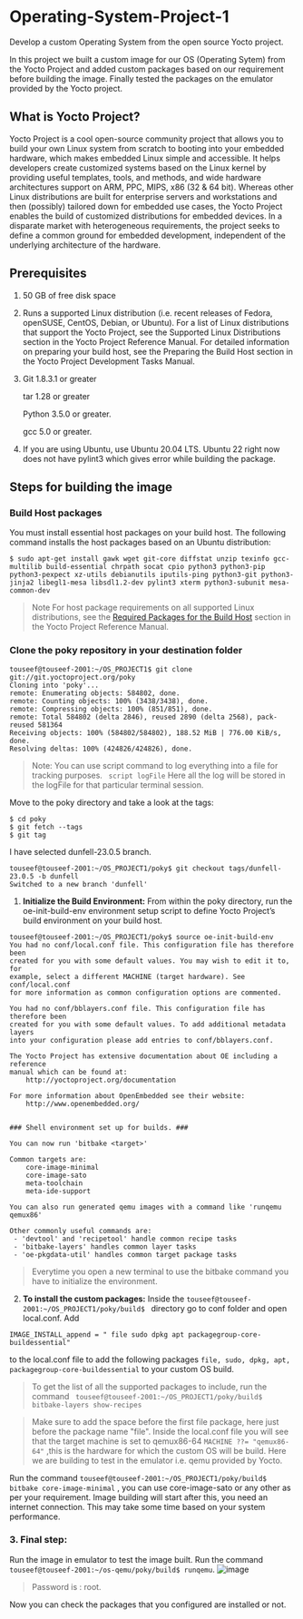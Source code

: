 # Operating-System-Project-1
Develop a custom Operating System from the open source Yocto project.

In this project we built a custom image for our OS (Operating Sytem) from the Yocto Project and added custom packages based on our requirement before building the image. Finally tested the packages on the emulator provided by the Yocto project.

## What is Yocto Project?
Yocto Project is a cool open-source community project that allows you to build your own Linux system from scratch to booting into your embedded hardware, which makes embedded Linux simple and accessible. It helps developers create customized systems based on the Linux kernel by providing useful templates, tools, and methods, and wide hardware architectures support on ARM, PPC, MIPS, x86 (32 & 64 bit). Whereas other Linux distributions are built for enterprise servers and workstations and then (possibly) tailored down for embedded use cases, the Yocto Project enables the build of customized distributions for embedded devices. In a disparate market with heterogeneous requirements, the project seeks to define a common ground for embedded development, independent of the underlying architecture of the hardware.
## Prerequisites
1. 50 GB of free disk space
2. Runs a supported Linux distribution (i.e. recent releases of Fedora, openSUSE, CentOS, Debian, or Ubuntu). For a list of Linux distributions that support the Yocto Project, see the Supported Linux Distributions section in the Yocto Project Reference Manual. For detailed information on preparing your build host, see the Preparing the Build Host section in the Yocto Project Development Tasks Manual.
3. 
    Git 1.8.3.1 or greater
    
    tar 1.28 or greater
    
    Python 3.5.0 or greater.
    
    gcc 5.0 or greater.
    
4. If you are using Ubuntu, use Ubuntu 20.04 LTS. Ubuntu 22 right now does not have pylint3 which gives error while building the package.
## Steps for building the image

### Build Host packages
You must install essential host packages on your build host. The following command installs the host packages based on an Ubuntu distribution:

```$ sudo apt-get install gawk wget git-core diffstat unzip texinfo gcc-multilib build-essential chrpath socat cpio python3 python3-pip python3-pexpect xz-utils debianutils iputils-ping python3-git python3-jinja2 libegl1-mesa libsdl1.2-dev pylint3 xterm python3-subunit mesa-common-dev```

> Note For host package requirements on all supported Linux distributions, see the [Required Packages for the Build Host](https://docs.yoctoproject.org/3.1.21/ref-manual/ref-system-requirements.html#required-packages-for-the-build-host) section in the Yocto Project Reference Manual.

### Clone the poky repository in your destination folder
```
touseef@touseef-2001:~/OS_PROJECT1$ git clone git://git.yoctoproject.org/poky
Cloning into 'poky'...
remote: Enumerating objects: 584802, done.
remote: Counting objects: 100% (3438/3438), done.
remote: Compressing objects: 100% (851/851), done.
remote: Total 584802 (delta 2846), reused 2890 (delta 2568), pack-reused 581364
Receiving objects: 100% (584802/584802), 188.52 MiB | 776.00 KiB/s, done.
Resolving deltas: 100% (424826/424826), done.
```
> Note: You can use script command to log everything into a file for tracking purposes. ``` script logFile``` Here all the log will be stored in the logFile for that particular terminal session. 

Move to the poky directory and take a look at the tags:
```
$ cd poky
$ git fetch --tags
$ git tag
```

I have selected dunfell-23.0.5 branch.

```
touseef@touseef-2001:~/OS_PROJECT1/poky$ git checkout tags/dunfell-23.0.5 -b dunfell
Switched to a new branch 'dunfell'
```

1. **Initialize the Build Environment:** From within the poky directory, run the oe-init-build-env environment setup script to define Yocto Project’s build environment on your build host.
```
touseef@touseef-2001:~/OS_PROJECT1/poky$ source oe-init-build-env
You had no conf/local.conf file. This configuration file has therefore been
created for you with some default values. You may wish to edit it to, for
example, select a different MACHINE (target hardware). See conf/local.conf
for more information as common configuration options are commented.

You had no conf/bblayers.conf file. This configuration file has therefore been
created for you with some default values. To add additional metadata layers
into your configuration please add entries to conf/bblayers.conf.

The Yocto Project has extensive documentation about OE including a reference
manual which can be found at:
    http://yoctoproject.org/documentation

For more information about OpenEmbedded see their website:
    http://www.openembedded.org/


### Shell environment set up for builds. ###

You can now run 'bitbake <target>'

Common targets are:
    core-image-minimal
    core-image-sato
    meta-toolchain
    meta-ide-support

You can also run generated qemu images with a command like 'runqemu qemux86'

Other commonly useful commands are:
 - 'devtool' and 'recipetool' handle common recipe tasks
 - 'bitbake-layers' handles common layer tasks
 - 'oe-pkgdata-util' handles common target package tasks
```
> Everytime you open a new terminal to use the bitbake command you have to initialize the environment.
2. **To install the custom packages:** Inside the ```touseef@touseef-2001:~/OS_PROJECT1/poky/build$ ``` directory go to conf folder and open local.conf.
Add 
``` 
IMAGE_INSTALL_append = " file sudo dpkg apt packagegroup-core-buildessential"
``` 
to the local.conf file to add the following packages ```file, sudo, dpkg, apt, packagegroup-core-buildessential``` to your custom OS build.
> To get the list of all the supported packages to include, run the command ``` touseef@touseef-2001:~/OS_PROJECT1/poky/build$ bitbake-layers show-recipes```

> Make sure to add the space before the first file package, here just before the package name "file".
> Inside the local.conf file you will see that the target machine is set to qemux86-64 ```MACHINE ??= "qemux86-64"``` ,this is the hardware for which the custom OS will be build. Here we are building to test in the emulator i.e. qemu provided by Yocto.

Run the command ```touseef@touseef-2001:~/OS_PROJECT1/poky/build$ bitbake core-image-minimal``` , you can use core-image-sato or any other as per your requirement. Image building will start after this, you need an internet connection. This may take some time based on your system performance.

### 3. Final step: 
Run the image in emulator to test the image built. Run the command ```touseef@touseef-2001:~/os-qemu/poky/build$ runqemu```.
![image](https://user-images.githubusercontent.com/79767012/207830809-ff3b1781-3dfb-44e5-8065-effe690e791b.png)
>Password is : root. 

Now you can check the packages that you configured are installed or not.
